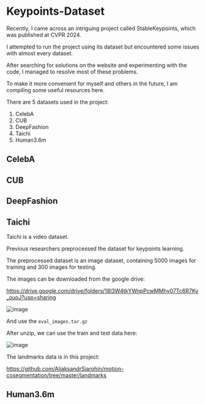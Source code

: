 # Keypoints-Dataset

Recently, I came across an intriguing project called StableKeypoints, which was published at CVPR 2024.

I attempted to run the project using its dataset but encountered some issues with almost every dataset.

After searching for solutions on the website and experimenting with the code, I managed to resolve most of these problems.

To make it more convenient for myself and others in the future, I am compiling some useful resources here.

There are 5 datasets used in the project:
1. CelebA
2. CUB
3. DeepFashion
4. Taichi
5. Human3.6m

## CelebA

## CUB

## DeepFashion

## Taichi

Taichi is a video dataset.

Previous researchers preprocessed the dataset for keypoints learning.

The preprocessed dataset is an image dataset, containing 5000 images for training and 300 images for testing.

The images can be downloaded from the google drive:

https://drive.google.com/drive/folders/18l3W4tkYWnpPcwMMhy07Tc6R7Ky_ouoJ?usp=sharing

![image](https://github.com/user-attachments/assets/b56c8048-4319-4b84-bb91-ad5ee378a826)

And use the `eval_images.tar.gz`

After unzip, we can use the train and test data here:

![image](https://github.com/user-attachments/assets/494e889a-2aad-4057-933e-7e7270cf62a2)

The landmarks data is in this project:

https://github.com/AliaksandrSiarohin/motion-cosegmentation/tree/master/landmarks



## Human3.6m
